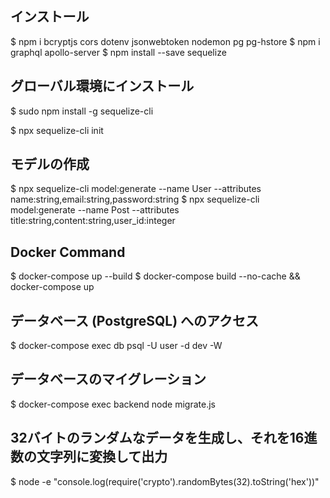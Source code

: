## インストール
$ npm i bcryptjs cors dotenv jsonwebtoken nodemon pg pg-hstore
$ npm i graphql apollo-server
$ npm install --save sequelize

## グローバル環境にインストール

$ sudo npm install -g sequelize-cli

$ npx sequelize-cli init

## モデルの作成

$ npx sequelize-cli model:generate --name User --attributes name:string,email:string,password:string
$ npx sequelize-cli model:generate --name Post --attributes title:string,content:string,user_id:integer

## Docker Command
$ docker-compose up --build
$ docker-compose build --no-cache && docker-compose up

## データベース (PostgreSQL) へのアクセス
$ docker-compose exec db psql -U user -d dev -W

## データベースのマイグレーション
$ docker-compose exec backend node migrate.js

## 32バイトのランダムなデータを生成し、それを16進数の文字列に変換して出力
$ node -e "console.log(require('crypto').randomBytes(32).toString('hex'))"